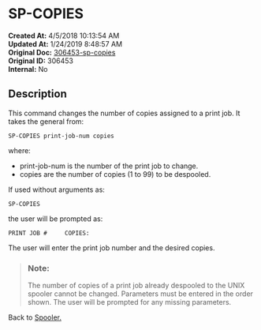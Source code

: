 # SP-COPIES

**Created At:** 4/5/2018 10:13:54 AM  
**Updated At:** 1/24/2019 8:48:57 AM  
**Original Doc:** [306453-sp-copies](https://docs.jbase.com/44205-spooler/306453-sp-copies)  
**Original ID:** 306453  
**Internal:** No  


## Description 

This command changes the number of copies assigned to a print job. It takes the general from:

```
SP-COPIES print-job-num copies
```

where:

- print-job-num is the number of the print job to change.
- copies are the number of copies (1 to 99) to be despooled.


If used without arguments as:

```
SP-COPIES
```

the user will be prompted as:

```
PRINT JOB #     COPIES:
```



The user will enter the print job number and the desired copies.




> ### Note: 
> 
> The number of copies of a print job already despooled to the UNIX spooler cannot be changed. Parameters must be entered in the order shown. The user will be prompted for any missing parameters.




Back to [Spooler.](./../jbase-spooler)
